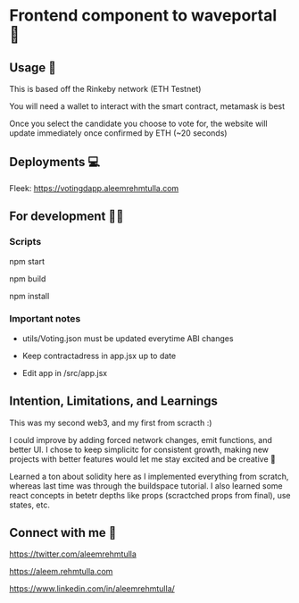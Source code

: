 # Frontend component to waveportal 👋

## Usage 🤝

This is based off the Rinkeby network (ETH Testnet)

You will need a wallet to interact with the smart contract, metamask is best

Once you select the candidate you choose to vote for, the website will update immediately once confirmed by ETH (~20 seconds)

## Deployments 💻

Fleek: https://votingdapp.aleemrehmtulla.com

## For development 🧑‍💻

### Scripts

npm start

npm build

npm install


### Important notes

- utils/Voting.json must be updated everytime ABI changes

- Keep contractadress in app.jsx up to date

- Edit app in /src/app.jsx

## Intention, Limitations, and Learnings

This was my second web3, and my first from scracth :)

I could improve by adding forced network changes, emit functions, and better UI. I chose to keep simplicitc for consistent 
growth, making new projects with better features would let me stay excited and be creative 🚀

Learned a ton about solidity here as I implemented everything from scratch, whereas last time was through the buildspace tutorial. I also learned some react concepts in betetr depths like props (scractched props from final), use states, etc.


## Connect with me 🤗

https://twitter.com/aleemrehmtulla

https://aleem.rehmtulla.com

https://www.linkedin.com/in/aleemrehmtulla/


